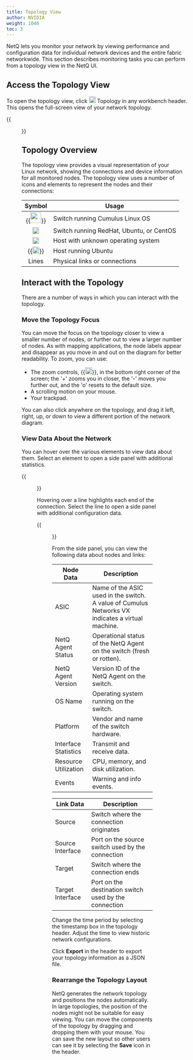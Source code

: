 ```yaml
---
title: Topology View
author: NVIDIA
weight: 1040
toc: 3
---
```


NetQ lets you monitor your network by viewing performance and configuration data for individual network devices and the entire fabric networkwide. This section describes monitoring tasks you can perform from a topology view in the NetQ UI.

## Access the Topology View

To open the topology view, click <img src="https://icons.cumulusnetworks.com/01-Interface-Essential/41-Hierachy-Organization/hierarchy.svg" height="18" width="18"/> Topology in any workbench header. This opens the full-screen view of your network topology.

{{<figure src="/images/netq/full-screen-topology-updated.png" alt="view of a networkwide topology displaying connections between devices" width="900">}}

## Topology Overview

The topology view provides a visual representation of your Linux network, showing the connections and device information for all monitored nodes. The topology view uses a number of icons and elements to represent the nodes and their connections:

| Symbol | Usage |
| :----: | ----- |
| {{<img src="/images/netq/rocket-turtle-limed-spruce.svg" width="28" height="28">}} | Switch running Cumulus Linux OS |
| <img src="https://icons.cumulusnetworks.com/03-Computers-Devices-Electronics/09-Hard-Drives/hard-drive-1.svg" height="18" width="18"/> | Switch running RedHat, Ubuntu, or CentOS |
| <img src="https://icons.cumulusnetworks.com/12-Design/08-Grids-Rulers/grid-monitor.svg" height="18" width="18"/> | Host with unknown operating system |
| {{<img src="/images/netq/cof_white-black_hex.png" width="18" height="18">}} | Host running Ubuntu |
| Lines | Physical links or connections |

## Interact with the Topology

There are a number of ways in which you can interact with the topology.

### Move the Topology Focus

You can move the focus on the topology closer to view a smaller number of nodes, or further out to view a larger number of nodes. As with mapping applications, the node labels appear and disappear as you move in and out on the diagram for better readability. To zoom, you can use:

- The zoom controls, {{<img src="/images/netq/topo-zoom-widget-230.png" width="18">}}, in the bottom right corner of the screen; the '+' zooms you in closer, the '-' moves you further out, and the 'o' resets to the default size.
- A scrolling motion on your mouse.
- Your trackpad.

You can also click anywhere on the topology, and drag it left, right, up, or down to view a different portion of the network diagram.

### View Data About the Network

You can hover over the various elements to view data about them. Select an element to open a side panel with additional statistics.

{{<figure src="/images/netq/topology-hover-spine-1.png" alt="overview of events, protocols, and utilization data for spine 1" width="500">}}

Hovering over a line highlights each end of the connection. Select the line to open a side panel with additional configuration data.

{{<figure src="/images/netq/topology-configuration-panel.png" alt="side panel displaying configuration data between two nodes" width="600">}}

From the side panel, you can view the following data about nodes and links:

| Node Data | Description |
| --------- | ----------- |
| ASIC | Name of the ASIC used in the switch. A value of Cumulus Networks VX indicates a virtual machine. |
| NetQ Agent Status | Operational status of the NetQ Agent on the switch (fresh or rotten). |
| NetQ Agent Version | Version ID of the NetQ Agent on the switch. |
| OS Name | Operating system running on the switch. |
| Platform | Vendor and name of the switch hardware. |
| Interface Statistics | Transmit and receive data. |
| Resource Utilization| CPU, memory, and disk utilization. |
| Events| Warning and info events. |


<p> </p>

| Link Data | Description |
| --------- | ----------- |
| Source | Switch where the connection originates |
| Source Interface | Port on the source switch used by the connection |
| Target | Switch where the connection ends |
| Target Interface | Port on the destination switch used by the connection |

Change the time period by selecting the timestamp box in the topology header. Adjust the time to view historic network configurations.

Click **Export** in the header to export your topology information as a JSON file. 
### Rearrange the Topology Layout

NetQ generates the network topology and positions the nodes automatically. In large topologies, the position of the nodes might not be suitable for easy viewing. You can move the components of the topology by dragging and dropping them with your mouse. You can save the new layout so other users can see it by selecting the **Save** icon in the header.


